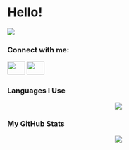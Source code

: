 # Hello!
![](https://github.githubassets.com/images/mona-whisper.gif)


### Connect with me:

<!-- <a href="https://0x30c4.dev/"><img src="https://raw.githubusercontent.com/rahuldkjain/github-profile-readme-generator/master/src/images/icons/Social/devto.svg" height="30" width="40" /></a> -->
<a href="https://twitter.com/0x30c4"><img src="https://raw.githubusercontent.com/rahuldkjain/github-profile-readme-generator/master/src/images/icons/Social/twitter.svg" height="30" width="40" /></a>
<a href="https://linkedin.com/in/0x30c4"><img src="https://raw.githubusercontent.com/rahuldkjain/github-profile-readme-generator/master/src/images/icons/Social/linked-in-alt.svg" height="30" width="40" /></a>

### Languages I Use
<p align="center">
	<img align="center" src="https://github-readme-stats.vercel.app/api/top-langs?username=0x30c4&show_icons=true&locale=en&layout=compact"/>
</p>

### My GitHub Stats
<p align="center">
	<img align="center" src="https://github-readme-streak-stats.herokuapp.com/?user=0x30c4&"/>
</p>
